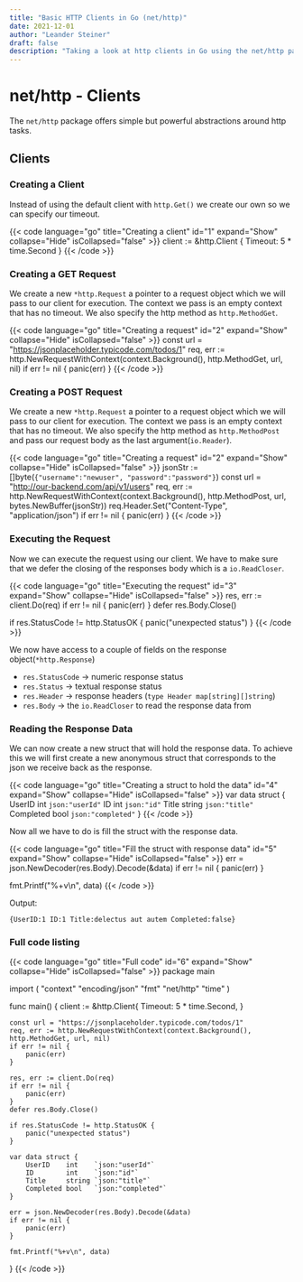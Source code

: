 ```yaml
---
title: "Basic HTTP Clients in Go (net/http)"
date: 2021-12-01
author: "Leander Steiner"
draft: false
description: "Taking a look at http clients in Go using the net/http package"
---
```


# net/http - Clients

The ```net/http``` package offers simple but powerful abstractions around http tasks.

## Clients

### Creating a Client

Instead of using the default client with ```http.Get()``` we create our own so we can specify our timeout.

{{< code language="go" title="Creating a client" id="1" expand="Show" collapse="Hide" isCollapsed="false" >}}
client := &http.Client {
    Timeout: 5 * time.Second
}
{{< /code >}}


### Creating a GET Request

We create a new ```*http.Request``` a pointer to a request object which we will pass to our client for execution.
The context we pass is an empty context that has no timeout. 
We also specify the http method as ```http.MethodGet```.

{{< code language="go" title="Creating a request" id="2" expand="Show" collapse="Hide" isCollapsed="false" >}}
const url = "https://jsonplaceholder.typicode.com/todos/1"
req, err := http.NewRequestWithContext(context.Background(), http.MethodGet, url, nil)
if err != nil {
	panic(err)
}
{{< /code >}}

### Creating a POST Request

We create a new ```*http.Request``` a pointer to a request object which we will pass to our client for execution.
The context we pass is an empty context that has no timeout. 
We also specify the http method as ```http.MethodPost``` and pass our request body as the last argument(```io.Reader```). 

{{< code language="go" title="Creating a request" id="2" expand="Show" collapse="Hide" isCollapsed="false" >}}
jsonStr := []byte(`{"username":"newuser", "password":"password"}`)
const url = "http://our-backend.com/api/v1/users"
req, err := http.NewRequestWithContext(context.Background(), http.MethodPost, url, bytes.NewBuffer(jsonStr))
req.Header.Set("Content-Type", "application/json")
if err != nil {
	panic(err)
}
{{< /code >}}

### Executing the Request

Now we can execute the request using our client.
We have to make sure that we defer the closing of the responses body which is a ```io.ReadCloser```.

{{< code language="go" title="Executing the request" id="3" expand="Show" collapse="Hide" isCollapsed="false" >}}
res, err := client.Do(req)
if err != nil {
	panic(err)
}
defer res.Body.Close()

if res.StatusCode != http.StatusOK {
	panic("unexpected status")
}
{{< /code >}}

We now have access to a couple of fields on the response object(```*http.Response```)

- ```res.StatusCode``` -> numeric response status
- ```res.Status``` -> textual response status
- ```res.Header``` -> response headers (```type Header map[string][]string```)
- ```res.Body``` -> the ```io.ReadCloser``` to read the response data from

### Reading the Response Data

We can now create a new struct that will hold the response data.
To achieve this we will first create a new anonymous struct that corresponds to the json we receive back as the response.

{{< code language="go" title="Creating a struct to hold the data" id="4" expand="Show" collapse="Hide" isCollapsed="false" >}}
var data struct {
	UserID    int    `json:"userId"`
	ID        int    `json:"id"`
	Title     string `json:"title"`
	Completed bool   `json:"completed"`
}
{{< /code >}}

Now all we have to do is fill the struct with the response data.

{{< code language="go" title="Fill the struct with response data" id="5" expand="Show" collapse="Hide" isCollapsed="false" >}}
err = json.NewDecoder(res.Body).Decode(&data)
if err != nil {
	panic(err)
}

fmt.Printf("%+v\n", data)
{{< /code >}}


Output:
```
{UserID:1 ID:1 Title:delectus aut autem Completed:false}
```

### Full code listing

{{< code language="go" title="Full code" id="6" expand="Show" collapse="Hide" isCollapsed="false" >}}
package main

import (
	"context"
	"encoding/json"
	"fmt"
	"net/http"
	"time"
)

func main() {
	client := &http.Client{
		Timeout: 5 * time.Second,
	}

	const url = "https://jsonplaceholder.typicode.com/todos/1"
	req, err := http.NewRequestWithContext(context.Background(), http.MethodGet, url, nil)
	if err != nil {
		panic(err)
	}

	res, err := client.Do(req)
	if err != nil {
		panic(err)
	}
	defer res.Body.Close()

	if res.StatusCode != http.StatusOK {
		panic("unexpected status")
	}

	var data struct {
		UserID    int    `json:"userId"`
		ID        int    `json:"id"`
		Title     string `json:"title"`
		Completed bool   `json:"completed"`
	}

	err = json.NewDecoder(res.Body).Decode(&data)
	if err != nil {
		panic(err)
	}

	fmt.Printf("%+v\n", data)
}
{{< /code >}}